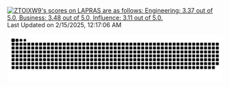<!---
- 👋 Hi, I’m @Khitoshi
- 👀 I’m interested in ...
- 🌱 I’m currently learning ...
- 💞️ I’m looking to collaborate on ...
- 📫 How to reach me ...

--->

<!---
Khitoshi/Khitoshi is a ✨ special ✨ repository because its `README.md` (this file) appears on your GitHub profile.
You can click the Preview link to take a look at your changes.
--->

<!--START_SECTION:lapras-card-->
<p ><a href="https://lapras.com/public/ZTOIXW9" target="_blank" rel="noopener noreferrer"><img alt="ZTOIXW9's scores on LAPRAS are as follows: Engineering: 3.37 out of 5.0, Business: 3.48 out of 5.0, Influence: 3.11 out of 5.0." src="https://lapras-card-generator.vercel.app/api/svg?e=3.37&b=3.48&i=3.11&b1=%23232323&b2=%236d6d6d&i1=%23212121&i2=%23818181&l=en" width="400" ></a>  
Last Updated on 2/15/2025, 12:17:06 AM</p>
<!--END_SECTION:lapras-card-->

<!--START_SECTION:grid-snake-->
![](https://raw.githubusercontent.com/Khitoshi/Khitoshi/output/github-contribution-grid-snake.svg)
<!--END_SECTION:grid-snake-->
